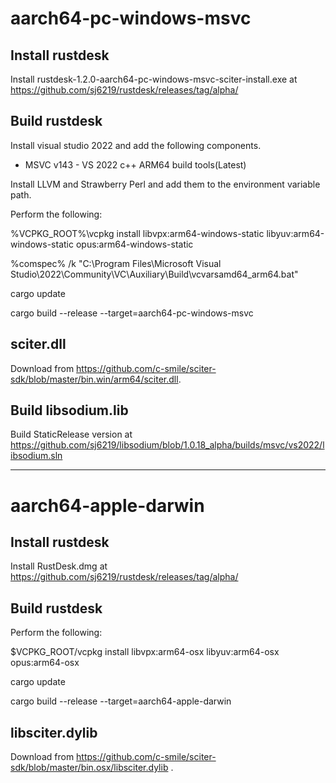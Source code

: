 # aarch64-pc-windows-msvc

## Install rustdesk

Install rustdesk-1.2.0-aarch64-pc-windows-msvc-sciter-install.exe
 at https://github.com/sj6219/rustdesk/releases/tag/alpha/ 

## Build rustdesk

Install visual studio 2022 and add the following components.

  - MSVC v143 - VS 2022 c++ ARM64 build tools(Latest)

Install LLVM and Strawberry Perl and add them to the environment variable path.


Perform the following:

%VCPKG_ROOT%\vcpkg install libvpx:arm64-windows-static libyuv:arm64-windows-static opus:arm64-windows-static

%comspec% /k "C:\Program Files\Microsoft Visual Studio\2022\Community\VC\Auxiliary\Build\vcvarsamd64_arm64.bat" 

cargo update

cargo build --release --target=aarch64-pc-windows-msvc 

## sciter.dll

Download from https://github.com/c-smile/sciter-sdk/blob/master/bin.win/arm64/sciter.dll.

## Build libsodium.lib

Build StaticRelease version at https://github.com/sj6219/libsodium/blob/1.0.18_alpha/builds/msvc/vs2022/libsodium.sln

---

# aarch64-apple-darwin

## Install rustdesk

Install RustDesk.dmg at https://github.com/sj6219/rustdesk/releases/tag/alpha/ 

## Build rustdesk

Perform the following:

$VCPKG_ROOT/vcpkg install libvpx:arm64-osx libyuv:arm64-osx opus:arm64-osx

cargo update

cargo build --release --target=aarch64-apple-darwin 

## libsciter.dylib

Download from https://github.com/c-smile/sciter-sdk/blob/master/bin.osx/libsciter.dylib .

